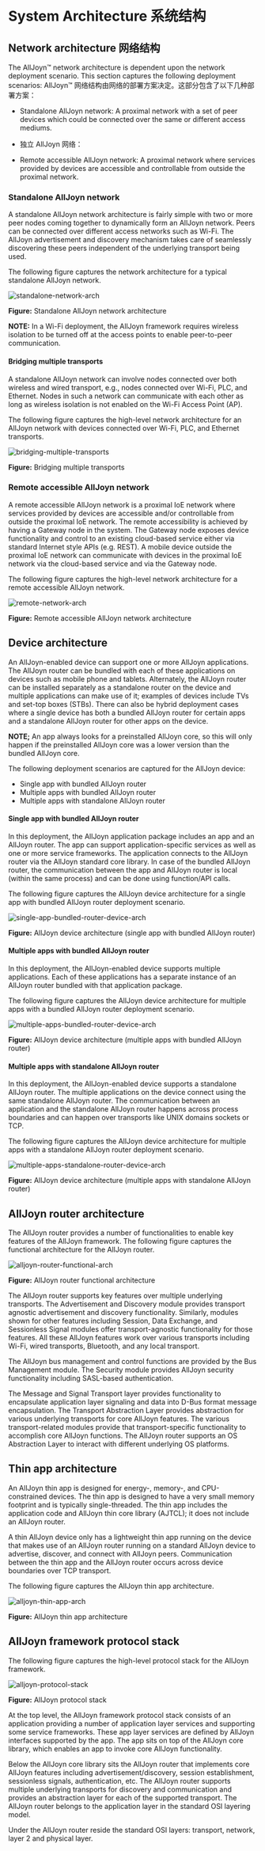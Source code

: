 # System Architecture 系统结构

## Network architecture 网络结构

The AllJoyn&trade; network architecture is dependent upon the network 
deployment scenario. This section captures the following deployment scenarios:
 AllJoyn&trade; 网络结构由网络的部署方案决定。这部分包含了以下几种部署方案：

* Standalone AllJoyn network: A proximal network with a set 
of peer devices which could be connected over the same or 
different access mediums.
* 独立 AllJoyn 网络：

* Remote accessible AllJoyn network: A proximal network 
where services provided by devices are accessible and controllable 
from outside the proximal network.

### Standalone AllJoyn network

A standalone AllJoyn network architecture is fairly simple 
with two or more peer nodes coming together to dynamically 
form an AllJoyn network.  Peers can be connected over different 
access networks such as Wi-Fi. The AllJoyn advertisement and 
discovery mechanism takes care of seamlessly discovering 
these peers independent of the underlying transport being used. 

The following figure captures the network architecture for a 
typical standalone AllJoyn network.

![standalone-network-arch][standalone-network-arch]

**Figure:** Standalone AllJoyn network architecture

**NOTE:** In a Wi-Fi deployment, the AllJoyn framework requires 
wireless isolation to be turned off at the access points to 
enable peer-to-peer communication.

#### Bridging multiple transports

A standalone AllJoyn network can involve nodes connected 
over both wireless and wired transport, e.g., nodes connected 
over Wi-Fi, PLC, and Ethernet. Nodes in such a network can 
communicate with each other as long as wireless isolation 
is not enabled on the Wi-Fi Access Point (AP).

The following figure captures the high-level network architecture 
for an AllJoyn network with devices connected over Wi-Fi, PLC, 
and Ethernet transports.

![bridging-multiple-transports][bridging-multiple-transports]

**Figure:** Bridging multiple transports

### Remote accessible AllJoyn network

A remote accessible AllJoyn network is a proximal IoE network 
where services provided by devices are accessible and/or controllable 
from outside the proximal IoE network. The remote accessibility is 
achieved by having a Gateway node in the system. The Gateway node 
exposes device functionality and control to an existing cloud-based 
service either via standard Internet style APIs (e.g. REST). A mobile 
device outside the proximal IoE network can communicate with devices 
in the proximal IoE network via the cloud-based service and via the 
Gateway node.  

The following figure captures the high-level network architecture 
for a remote accessible AllJoyn network.

![remote-network-arch][remote-network-arch]

**Figure:** Remote accessible AllJoyn network architecture

## Device architecture

An AllJoyn-enabled device can support one or more AllJoyn 
applications. The AllJoyn router can be bundled with each of 
these applications on devices such as mobile phone and tablets. 
Alternately, the AllJoyn router can be installed separately as 
a standalone router on the device and multiple applications can 
make use of it; examples of devices include TVs and set-top boxes 
(STBs). There can also be hybrid deployment cases where a single 
device has both a bundled AllJoyn router for certain apps and a 
standalone AllJoyn router for other apps on the device.  

**NOTE;** An app always looks for a preinstalled AllJoyn core, so 
this will only happen if the preinstalled AllJoyn core was a 
lower version than the bundled AllJoyn core.

The following deployment scenarios are captured for the AllJoyn device:

* Single app with bundled AllJoyn router
* Multiple apps with bundled AllJoyn router
* Multiple apps with standalone AllJoyn router

#### Single app with bundled AllJoyn router

In this deployment, the AllJoyn application package includes 
an app and an AllJoyn router. The app can support application-specific 
services as well as one or more service frameworks. The application 
connects to the AllJoyn router via the AllJoyn standard core library. 
In case of the bundled AllJoyn router, the communication between 
the app and AllJoyn router is local (within the same process) 
and can be done using function/API calls.

The following figure captures the AllJoyn device architecture 
for a single app with bundled AllJoyn router deployment scenario.

![single-app-bundled-router-device-arch][single-app-bundled-router-device-arch]

**Figure:** AllJoyn device architecture (single app with bundled AllJoyn router)

#### Multiple apps with bundled AllJoyn router

In this deployment, the AllJoyn-enabled device supports multiple 
applications. Each of these applications has a separate instance 
of an AllJoyn router bundled with that application package. 

The following figure captures the AllJoyn device architecture 
for multiple apps with a bundled AllJoyn router deployment scenario.

![multiple-apps-bundled-router-device-arch][multiple-apps-bundled-router-device-arch]

**Figure:** AllJoyn device architecture (multiple apps with bundled AllJoyn router)

#### Multiple apps with standalone AllJoyn router

In this deployment, the AllJoyn-enabled device supports a 
standalone AllJoyn router. The multiple applications on the 
device connect using the same standalone AllJoyn router. 
The communication between an application and the standalone 
AllJoyn router happens across process boundaries and can 
happen over transports like UNIX domains sockets or TCP.

The following figure captures the AllJoyn device architecture 
for multiple apps with a standalone AllJoyn router deployment scenario.

![multiple-apps-standalone-router-device-arch][multiple-apps-standalone-router-device-arch]

**Figure:** AllJoyn device architecture (multiple apps with standalone AllJoyn router)

## AllJoyn router architecture

The AllJoyn router provides a number of functionalities to 
enable key features of the AllJoyn framework. The following 
figure captures the functional architecture for the AllJoyn router.

![alljoyn-router-functional-arch][alljoyn-router-functional-arch]

**Figure:** AllJoyn router functional architecture

The AllJoyn router supports key features over multiple 
underlying transports. The Advertisement and Discovery 
module provides transport agnostic advertisement and discovery 
functionality. Similarly, modules shown for other features 
including Session, Data Exchange, and Sessionless Signal 
modules offer transport-agnostic functionality for those 
features. All these AllJoyn features work over various 
transports including Wi-Fi, wired transports, Bluetooth, 
and any local transport.

The AllJoyn bus management and control functions are provided 
by the Bus Management module. The Security module provides 
AllJoyn security functionality including SASL-based authentication.

The Message and Signal Transport layer provides functionality 
to encapsulate application layer signaling and data into D-Bus 
format message encapsulation. The Transport Abstraction Layer 
provides abstraction for various underlying transports for core 
AllJoyn features. The various transport-related modules provide 
that transport-specific functionality to accomplish core AllJoyn 
functions. The AllJoyn router supports an OS Abstraction Layer 
to interact with different underlying OS platforms.

## Thin app architecture

An AllJoyn thin app is designed for energy-, memory-, and 
CPU-constrained devices. The thin app is designed to have a 
very small memory footprint and is typically single-threaded. 
The thin app includes the application code and AllJoyn thin 
core library (AJTCL); it does not include an AllJoyn router. 

A thin AllJoyn device only has a lightweight thin app running 
on the device that makes use of an AllJoyn router running on a 
standard AllJoyn device to advertise, discover, and connect with 
AllJoyn peers. Communication between the thin app and the AllJoyn 
router occurs across device boundaries over TCP transport.

The following figure captures the AllJoyn thin app architecture.

![alljoyn-thin-app-arch][alljoyn-thin-app-arch]

**Figure:** AllJoyn thin app architecture

## AllJoyn framework protocol stack

The following figure captures the high-level protocol stack 
for the AllJoyn framework.

![alljoyn-protocol-stack][alljoyn-protocol-stack]

**Figure:** AllJoyn protocol stack

At the top level, the AllJoyn framework protocol stack 
consists of an application providing a number of application 
layer services and supporting some service frameworks. These 
app layer services are defined by AllJoyn interfaces supported 
by the app. The app sits on top of the AllJoyn core library, 
which enables an app to invoke core AllJoyn functionality.

Below the AllJoyn core library sits the AllJoyn router that 
implements core AllJoyn features including advertisement/discovery, 
session establishment, sessionless signals, authentication, etc. 
The AllJoyn router supports multiple underlying transports for 
discovery and communication and provides an abstraction layer 
for each of the supported transport. The AllJoyn router belongs 
to the application layer in the standard OSI layering model. 

Under the AllJoyn router reside the standard OSI layers: 
transport, network, layer 2 and physical layer.


[standalone-network-arch]: /files/learn/system-desc/standalone-network-arch.png
[bridging-multiple-transports]: /files/learn/system-desc/bridging-multiple-transports.png
[remote-network-arch]: /files/learn/system-desc/remote-network-arch.png
[single-app-bundled-router-device-arch]: /files/learn/system-desc/single-app-bundled-router-device-arch.png
[multiple-apps-bundled-router-device-arch]: /files/learn/system-desc/multiple-apps-bundled-router-device-arch.png
[multiple-apps-standalone-router-device-arch]: /files/learn/system-desc/multiple-apps-standalone-router-device-arch.png
[alljoyn-router-functional-arch]: /files/learn/system-desc/alljoyn-router-functional-arch.png
[alljoyn-thin-app-arch]: /files/learn/system-desc/alljoyn-thin-app-arch.png
[alljoyn-protocol-stack]: /files/learn/system-desc/alljoyn-protocol-stack.png
